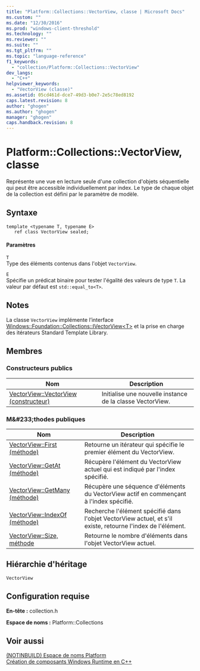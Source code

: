 ```yaml
---
title: "Platform::Collections::VectorView, classe | Microsoft Docs"
ms.custom: ""
ms.date: "12/30/2016"
ms.prod: "windows-client-threshold"
ms.technology: ""
ms.reviewer: ""
ms.suite: ""
ms.tgt_pltfrm: ""
ms.topic: "language-reference"
f1_keywords: 
  - "collection/Platform::Collections::VectorView"
dev_langs: 
  - "C++"
helpviewer_keywords: 
  - "VectorView (classe)"
ms.assetid: 05cd461d-dce7-49d3-b0e7-2e5c78ed8192
caps.latest.revision: 8
author: "ghogen"
ms.author: "ghogen"
manager: "ghogen"
caps.handback.revision: 8
---
```

# Platform::Collections::VectorView, classe
Représente une vue en lecture seule d'une collection d'objets séquentielle qui peut être accessible individuellement par index. Le type de chaque objet de la collection est défini par le paramètre de modèle.  
  
## Syntaxe  
  
```  
template <typename T, typename E>  
   ref class VectorView sealed;  
```  
  
#### Paramètres  
 `T`  
 Type des éléments contenus dans l'objet `VectorView`.  
  
 `E`  
 Spécifie un prédicat binaire pour tester l'égalité des valeurs de type `T`. La valeur par défaut est `std::equal_to<T>`.  
  
## Notes  
 La classe `VectorView` implémente l’interface [Windows::Foundation::Collections::IVectorView\<T\>](http://go.microsoft.com/fwlink/p/?LinkId=262411) et la prise en charge des itérateurs Standard Template Library.  
  
## Membres  
  
### Constructeurs publics  
  
|Nom|Description|  
|---------|-----------------|  
|[VectorView::VectorView \(constructeur\)](../cppcx/vectorview-vectorview-constructor.md)|Initialise une nouvelle instance de la classe VectorView.|  
  
### M&\#233;thodes publiques  
  
|Nom|Description|  
|---------|-----------------|  
|[VectorView::First \(méthode\)](../cppcx/vectorview-first-method.md)|Retourne un itérateur qui spécifie le premier élément du VectorView.|  
|[VectorView::GetAt \(méthode\)](../cppcx/vectorview-getat-method.md)|Récupère l'élément du VectorView actuel qui est indiqué par l'index spécifié.|  
|[VectorView::GetMany \(méthode\)](../cppcx/vectorview-getmany-method.md)|Récupère une séquence d'éléments du VectorView actif en commençant à l'index spécifié.|  
|[VectorView::IndexOf \(méthode\)](../cppcx/vectorview-indexof-method.md)|Recherche l'élément spécifié dans l'objet VectorView actuel, et s'il existe, retourne l'index de l'élément.|  
|[VectorView::Size, méthode](../cppcx/vectorview-size-method.md)|Retourne le nombre d'éléments dans l'objet VectorView actuel.|  
  
## Hiérarchie d'héritage  
 `VectorView`  
  
## Configuration requise  
 **En\-tête :** collection.h  
  
 **Espace de noms :** Platform::Collections  
  
## Voir aussi  
 [\(NOTINBUILD\) Espace de noms Platform](http://msdn.microsoft.com/fr-fr/f3ce3eab-028c-4204-ba9f-9ab8af17c8c4)   
 [Création de composants Windows Runtime en C\+\+](http://msdn.microsoft.com/library/5b7251e6-4271-4f13-af80-c1cf5b1489bf)